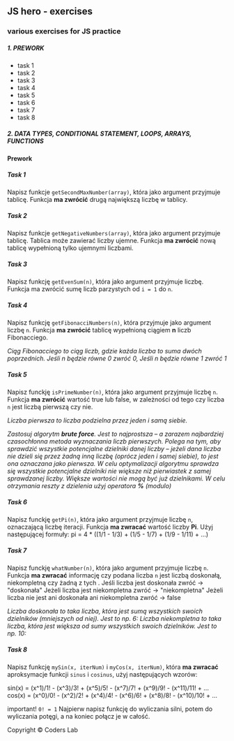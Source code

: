 ## JS hero - exercises
### various exercises for JS practice

##### 1. PREWORK
* task 1
* task 2
* task 3
* task 4
* task 5
* task 6
* task 7
* task 8
##### 2. DATA TYPES, CONDITIONAL STATEMENT, LOOPS, ARRAYS, FUNCTIONS 


#### Prework 


##### Task 1 

Napisz funkcje ```getSecondMaxNumber(array)```, która jako argument przyjmuje tablicę. Funkcja **ma zwrócić** drugą największą liczbę w tablicy.

##### Task 2 

Napisz funkcje ```getNegativeNumbers(array)```, która jako argument przyjmuje tablicę. Tablica może zawierać liczby ujemne. Funkcja **ma zwrócić** nową tablicę wypełnioną tylko ujemnymi liczbami.

##### Task 3 

Napisz funkcję ```getEvenSum(n)```, która jako argument przyjmuje liczbę. Funkcja ma zwrócić sumę liczb parzystych od ```i = 1``` do ```n```.

##### Task 4 

Napisz funkcję ```getFibonacciNumbers(n)```, która przyjmuje jako argument liczbę ```n```.
Funkcja **ma zwrócić** tablicę wypełnioną  ciągiem **n** liczb Fibonacciego.

*Ciąg Fibonacciego to ciąg liczb, gdzie każda liczba to suma dwóch poprzednich.
Jeśli n będzie równe 0 zwróć 0, Jeśli n będzie równe 1 zwróć 1*

##### Task 5

Napisz funckję ```isPrimeNumber(n)```, która jako argument przyjmuje liczbę ```n```.
Funkcja **ma zwrócić** wartość true lub false, w zależności od tego czy liczba ```n``` jest liczbą pierwszą czy nie.

*Liczba pierwsza to liczba podzielna przez jeden i samą siebie.*

*Zastosuj algorytm **brute force**. Jest to najprostsza &ndash; a zarazem najbardziej czasochłonna metoda wyznaczania liczb pierwszych.
Polega na tym, aby sprawdzić wszystkie potencjalne dzielniki danej liczby &ndash; jeżeli dana liczba nie dzieli się przez żadną inną liczbę (oprócz jeden i samej siebie), to jest ona oznaczana jako pierwsza.
W celu optymalizacji algorytmu sprawdza się wszystkie potencjalne dzielniki nie większe niż pierwiastek z samej sprawdzanej liczby.  Większe wartości nie mogą być już dzielnikami.
W celu otrzymania reszty z dzielenia użyj operatora **%** (modulo)* 

##### Task 6

Napisz funckję ```getPi(n)```, która jako argument przyjmuje liczbę ```n```, oznaczającą liczbę iteracji.
Funkcja **ma zwracać** wartość liczby **Pi**. Użyj następującej formuły: pi = 4 * ((1/1 - 1/3) + (1/5 - 1/7) + (1/9 - 1/11) + ...)

##### Task 7

Napisz funckję ```whatNumber(n)```, która jako argument przyjmuje liczbę ```n```.
Funkcja **ma zwracać** informację czy podana liczba ```n``` jest liczbą doskonałą, niekompletną czy żadną z tych .
Jeśli liczba jest doskonała zwróć -> "doskonała"
Jeżeli liczba jest niekompletna zwróć -> "niekompletna"
Jeżeli liczba nie jest ani doskonała ani niekompletna zwróć -> false

*Liczba doskonała to taka liczba, która jest sumą wszystkich swoich dzielników (mniejszych od niej). Jest to np. 6:*
*Liczba niekompletna to taka liczba, która jest większa od sumy wszystkich swoich dzielników. Jest to np. 10:*

##### Task 8

Napisz funkcję ```mySin(x, iterNum)``` i ```myCos(x, iterNum)```, która **ma zwracać** aproksymacje funkcji ```sinus``` i ```cosinus```, użyj następujących wzorów:

sin(x) = (x^1)/1! - (x^3)/3! + (x^5)/5! - (x^7)/7! + (x^9)/9! - (x^11)/11! + ...
cos(x) = (x^0)/0! - (x^2)/2! + (x^4)/4! - (x^6)/6! + (x^8)/8! - (x^10)/10! + ...

important! ```0! = 1```
Najpierw napisz funkcję do wyliczania silni, potem do wyliczania potęgi, a na koniec połącz je w całość.


Copyright © Coders Lab

